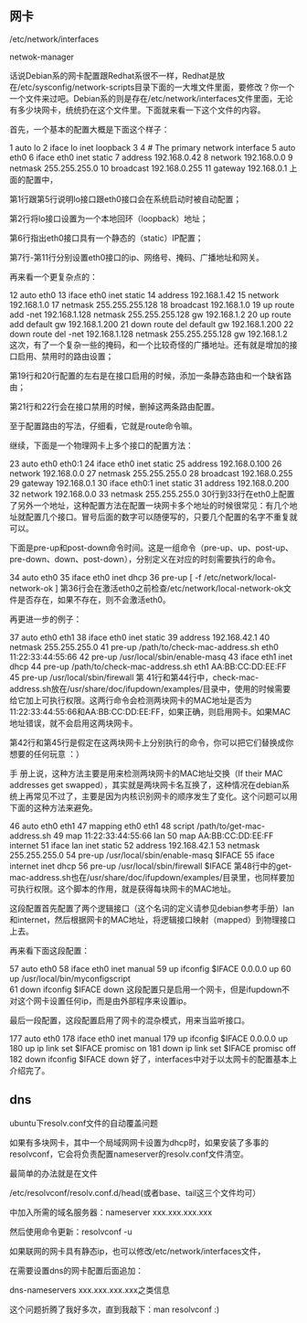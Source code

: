 ## 网卡

/etc/network/interfaces

netwok-manager

话说Debian系的网卡配置跟Redhat系很不一样，Redhat是放在/etc/sysconfig/network-scripts目录下面的一大堆文件里面，要修改？你一个一个文件来过吧。Debian系的则是存在/etc/network/interfaces文件里面，无论有多少块网卡，统统扔在这个文件里。下面就来看一下这个文件的内容。

首先，一个基本的配置大概是下面这个样子：

1 auto lo 
2 iface lo inet loopback 
3 
4 # The primary network interface 
5 auto eth0 
6 iface eth0 inet static 
7 address 192.168.0.42 
8 network 192.168.0.0 
9 netmask 255.255.255.0 
10 broadcast 192.168.0.255 
11 gateway 192.168.0.1
上面的配置中，

第1行跟第5行说明lo接口跟eth0接口会在系统启动时被自动配置；

第2行将lo接口设置为一个本地回环（loopback）地址；

第6行指出eth0接口具有一个静态的（static）IP配置；

第7行-第11行分别设置eth0接口的ip、网络号、掩码、广播地址和网关。

 

再来看一个更复杂点的：

12 auto eth0 
13 iface eth0 inet static 
14 address 192.168.1.42 
15 network 192.168.1.0 
17 netmask 255.255.255.128 
18 broadcast 192.168.1.0 
19 up route add -net 192.168.1.128 netmask 255.255.255.128 gw 192.168.1.2 
20 up route add default gw 192.168.1.200 
21 down route del default gw 192.168.1.200 
22 down route del -net 192.168.1.128 netmask 255.255.255.128 gw 192.168.1.2
这次，有了一个复杂一些的掩码，和一个比较奇怪的广播地址。还有就是增加的接口启用、禁用时的路由设置；

第19行和20行配置的左右是在接口启用的时候，添加一条静态路由和一个缺省路由；

第21行和22行会在接口禁用的时候，删掉这两条路由配置。

至于配置路由的写法，仔细看，它就是route命令嘛。

 

继续，下面是一个物理网卡上多个接口的配置方法：

23 auto eth0 eth0:1 
24 iface eth0 inet static 
25 address 192.168.0.100 
26 network 192.168.0.0 
27 netmask 255.255.255.0 
28 broadcast 192.168.0.255 
29 gateway 192.168.0.1 
30 iface eth0:1 inet static 
31 address 192.168.0.200 
32 network 192.168.0.0 
33 netmask 255.255.255.0
30行到33行在eth0上配置了另外一个地址，这种配置方法在配置一块网卡多个地址的时候很常见：有几个地址就配置几个接口。冒号后面的数字可以随便写的，只要几个配置的名字不重复就可以。

 

下面是pre-up和post-down命令时间。这是一组命令（pre-up、up、post-up、pre-down、down、post-down），分别定义在对应的时刻需要执行的命令。

34 auto eth0 
35 iface eth0 inet dhcp 
36 pre-up [ -f /etc/network/local-network-ok ]
第36行会在激活eth0之前检查/etc/network/local-network-ok文件是否存在，如果不存在，则不会激活eth0。

再更进一步的例子：

37 auto eth0 eth1 
38 iface eth0 inet static 
39 address 192.168.42.1 
40 netmask 255.255.255.0 
41 pre-up /path/to/check-mac-address.sh eth0 11:22:33:44:55:66 
42 pre-up /usr/local/sbin/enable-masq 
43 iface eth1 inet dhcp 
44 pre-up /path/to/check-mac-address.sh eth1 AA:BB:CC:DD:EE:FF 
45 pre-up /usr/local/sbin/firewall
第 41行和第44行中，check-mac-address.sh放在/usr/share/doc/ifupdown/examples/目录中，使用的时候需要给它加上可执行权限。这两行命令会检测两块网卡的MAC地址是否为11:22:33:44:55:66和AA:BB:CC:DD:EE:FF，如果正确，则启用网卡。如果MAC地址错误，就不会启用这两块网卡。

第42行和第45行是假定在这两块网卡上分别执行的命令，你可以把它们替换成你想要的任何玩意 ：）

手 册上说，这种方法主要是用来检测两块网卡的MAC地址交换（If their MAC addresses get swapped），其实就是两块网卡名互换了，这种情况在debian系统上再常见不过了，主要是因为内核识别网卡的顺序发生了变化。这个问题可以用下面的这种方法来避免。

 

46 auto eth0 eth1 
47 mapping eth0 eth1 
48 script /path/to/get-mac-address.sh 
49 map 11:22:33:44:55:66 lan 
50 map AA:BB:CC:DD:EE:FF internet 
51 iface lan inet static 
52 address 192.168.42.1 
53 netmask 255.255.255.0 
54 pre-up /usr/local/sbin/enable-masq $IFACE 
55 iface internet inet dhcp 
56 pre-up /usr/local/sbin/firewall $IFACE
第48行中的get-mac-address.sh也在/usr/share/doc/ifupdown/examples/目录里，也同样要加可执行权限。这个脚本的作用，就是获得每块网卡的MAC地址。

这段配置首先配置了两个逻辑接口（这个名词的定义请参见debian参考手册）lan和internet，然后根据网卡的MAC地址，将逻辑接口映射（mapped）到物理接口上去。

 

再来看下面这段配置：

57 auto eth0 
 58 iface eth0 inet manual 
 59       up ifconfig $IFACE 0.0.0.0 up 
 60       up /usr/local/bin/myconfigscript  
61       down ifconfig $IFACE down
这段配置只是启用一个网卡，但是ifupdown不对这个网卡设置任何ip，而是由外部程序来设置ip。

 

最后一段配置，这段配置启用了网卡的混杂模式，用来当监听接口。

177 auto eth0
178 iface eth0 inet manual 
179 up ifconfig $IFACE 0.0.0.0 up
 180 up ip link set $IFACE promisc on 
181 down ip link set $IFACE promisc off
 182 down ifconfig $IFACE down
好了，interfaces中对于以太网卡的配置基本上介绍完了。

## dns
ubuntu下resolv.conf文件的自动覆盖问题
 
如果有多块网卡，其中一个局域网网卡设置为dhcp时，如果安装了多事的resolvconf，它会将负责配置nameserver的resolv.conf文件清空。
 
最简单的办法就是在文件
 
/etc/resolvconf/resolv.conf.d/head(或者base、tail这三个文件均可）
 
中加入所需的域名服务器：nameserver xxx.xxx.xxx.xxx
 
然后使用命令更新：resolvconf -u
 
如果联网的网卡具有静态ip，也可以修改/etc/network/interfaces文件，
 
在需要设置dns的网卡配置后面追加：
 
dns-nameservers xxx.xxx.xxx.xxx之类信息
 
这个问题折腾了我好多次，直到我敲下：man resolvconf :)